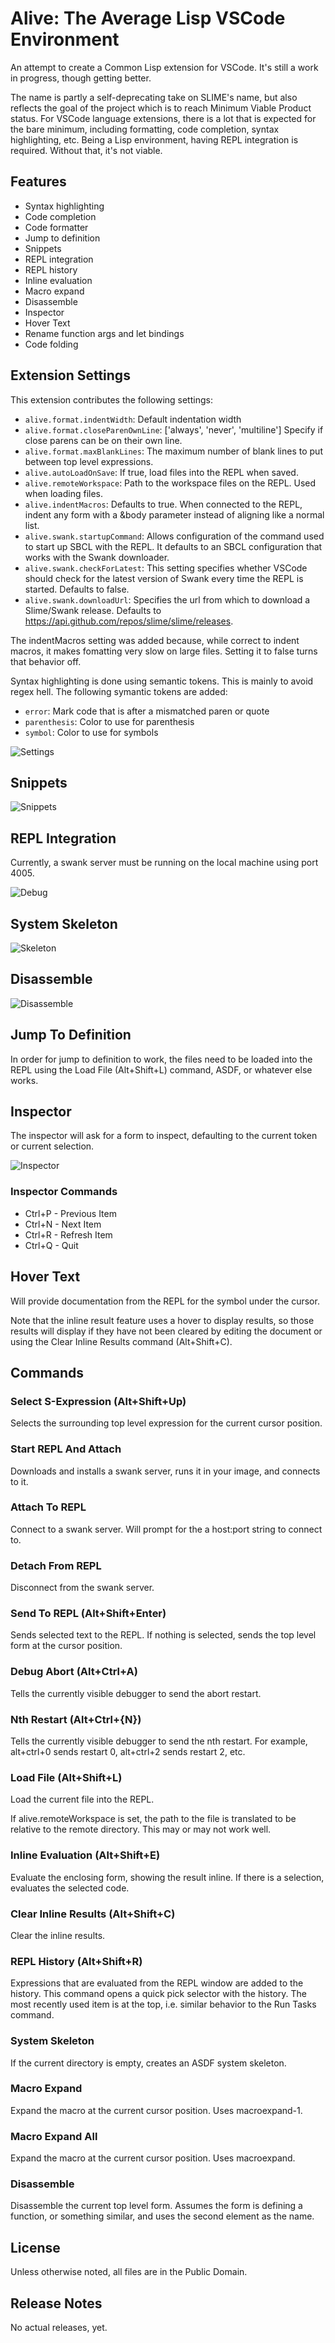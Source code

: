 # Alive: The Average Lisp VSCode Environment

An attempt to create a Common Lisp extension for VSCode. It's still a work in progress, though getting better.

The name is partly a self-deprecating take on SLIME's name, but also reflects the goal of the project which is to reach Minimum Viable Product status. For VSCode language extensions, there is a lot that is expected for the bare minimum, including formatting, code completion, syntax highlighting, etc. Being a Lisp environment, having REPL integration is required. Without that, it's not viable.

## Features

-   Syntax highlighting
-   Code completion
-   Code formatter
-   Jump to definition
-   Snippets
-   REPL integration
-   REPL history
-   Inline evaluation
-   Macro expand
-   Disassemble
-   Inspector
-   Hover Text
-   Rename function args and let bindings
-   Code folding

## Extension Settings

This extension contributes the following settings:

-   `alive.format.indentWidth`: Default indentation width
-   `alive.format.closeParenOwnLine`: ['always', 'never', 'multiline'] Specify if close parens can be on their own line.
-   `alive.format.maxBlankLines`: The maximum number of blank lines to put between top level expressions.
-   `alive.autoLoadOnSave`: If true, load files into the REPL when saved.
-   `alive.remoteWorkspace`: Path to the workspace files on the REPL. Used when loading files.
-   `alive.indentMacros`: Defaults to true. When connected to the REPL, indent any form with a &body parameter instead of aligning like a normal list.
-   `alive.swank.startupCommand`: Allows configuration of the command used to start up SBCL with the REPL.  It defaults to an SBCL configuration that works with the Swank downloader.
-   `alive.swank.checkForLatest`: This setting specifies whether VSCode should check for the latest version of Swank every time the REPL is started.  Defaults to false.
-   `alive.swank.downloadUrl`: Specifies the url from which to download a Slime/Swank release.  Defaults to https://api.github.com/repos/slime/slime/releases.

The indentMacros setting was added because, while correct to indent macros, it makes fomatting very slow on large files. Setting it to false turns that behavior off.

Syntax highlighting is done using semantic tokens. This is mainly to avoid regex hell. The following symantic tokens are added:

-   `error`: Mark code that is after a mismatched paren or quote
-   `parenthesis`: Color to use for parenthesis
-   `symbol`: Color to use for symbols

![Settings](https://github.com/nobody-famous/alive/raw/master/resource/gifs/settings.gif)

## Snippets

![Snippets](https://github.com/nobody-famous/alive/raw/master/resource/gifs/snippets.gif)

## REPL Integration

Currently, a swank server must be running on the local machine using port 4005.

![Debug](https://github.com/nobody-famous/alive/raw/master/resource/gifs/debug.gif)

## System Skeleton

![Skeleton](https://github.com/nobody-famous/alive/raw/master/resource/gifs/skeleton.gif)

## Disassemble

![Disassemble](https://github.com/nobody-famous/alive/raw/master/resource/gifs/disassemble.gif)

## Jump To Definition

In order for jump to definition to work, the files need to be loaded into the REPL using the Load File (Alt+Shift+L) command, ASDF, or whatever else works.

## Inspector

The inspector will ask for a form to inspect, defaulting to the current token or current selection.

![Inspector](https://github.com/nobody-famous/alive/raw/master/resource/gifs/inspect.gif)

### Inspector Commands

-   Ctrl+P - Previous Item
-   Ctrl+N - Next Item
-   Ctrl+R - Refresh Item
-   Ctrl+Q - Quit

## Hover Text

Will provide documentation from the REPL for the symbol under the cursor.

Note that the inline result feature uses a hover to display results, so those results will display if they have not been cleared by editing the document or using the Clear Inline Results command (Alt+Shift+C).

## Commands

### Select S-Expression (Alt+Shift+Up)

Selects the surrounding top level expression for the current cursor position.

### Start REPL And Attach

Downloads and installs a swank server, runs it in your image, and connects to it.

### Attach To REPL

Connect to a swank server. Will prompt for the a host:port string to connect to.

### Detach From REPL

Disconnect from the swank server.

### Send To REPL (Alt+Shift+Enter)

Sends selected text to the REPL. If nothing is selected, sends the top level form at the cursor position.

### Debug Abort (Alt+Ctrl+A)

Tells the currently visible debugger to send the abort restart.

### Nth Restart (Alt+Ctrl+{N})

Tells the currently visible debugger to send the nth restart. For example, alt+ctrl+0 sends restart 0, alt+ctrl+2 sends restart 2, etc.

### Load File (Alt+Shift+L)

Load the current file into the REPL.

If alive.remoteWorkspace is set, the path to the file is translated to be relative to the remote directory. This may or may not work well.

### Inline Evaluation (Alt+Shift+E)

Evaluate the enclosing form, showing the result inline. If there is a selection, evaluates the selected code.

### Clear Inline Results (Alt+Shift+C)

Clear the inline results.

### REPL History (Alt+Shift+R)

Expressions that are evaluated from the REPL window are added to the history. This command opens a quick pick selector with the history. The most recently used item is at the top, i.e. similar behavior to the Run Tasks command.

### System Skeleton

If the current directory is empty, creates an ASDF system skeleton.

### Macro Expand

Expand the macro at the current cursor position. Uses macroexpand-1.

### Macro Expand All

Expand the macro at the current cursor position. Uses macroexpand.

### Disassemble

Disassemble the current top level form. Assumes the form is defining a function, or something similar, and uses the second element as the name.

## License

Unless otherwise noted, all files are in the Public Domain.

## Release Notes

No actual releases, yet.
